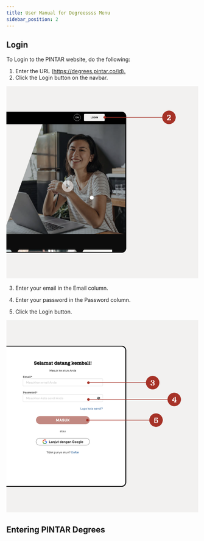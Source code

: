 ```yaml
---
title: User Manual for Degreessss Menu
sidebar_position: 2
---
```

## **Login**

To Login to the PINTAR website, do the following:

1. Enter the URL ([https://degrees.pintar.co/id).](https://degrees.pintar.co/id)
2. Click the Login button on the navbar.

![](/img/login_1.png)

3. Enter your email in the Email column.

4. Enter your password in the Password column.

5. Click the Login button.

![](/img/login_1.2.png)

## **Entering PINTAR Degrees**
